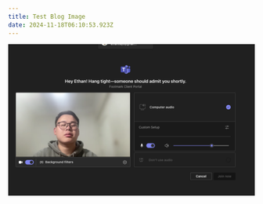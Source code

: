 ```yaml
---
title: Test Blog Image
date: 2024-11-18T06:10:53.923Z
---
```


![截屏2024-11-15 16.02.03.png](https://github.com/littlefishsea/tinymind-blog/blob/main/assets/images/2024-11-18/1731910246494.png?raw=true)